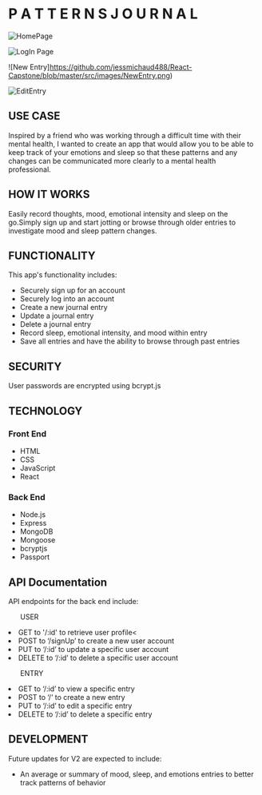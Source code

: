 <h1>P A T T E R N S  J O U R N A L</h1>

![HomePage](https://github.com/jessmichaud488/React-Capstone/blob/master/src/images/HomePage.png)

![LogIn Page](https://github.com/jessmichaud488/React-Capstone/blob/master/src/images/LogIn.png)

![New Entry]https://github.com/jessmichaud488/React-Capstone/blob/master/src/images/NewEntry.png)

![EditEntry](https://github.com/jessmichaud488/React-Capstone/blob/master/src/images/EditEntry.png)

<h2>USE CASE</h2>
<p>Inspired by a friend who was working through a difficult time with their mental health, I wanted to create an app that would allow you to be able to keep track of your emotions and sleep so that these patterns and any changes can be communicated more clearly to a mental health professional.</p>

<h2>HOW IT WORKS</h2>
<p>Easily record thoughts, mood, emotional intensity and sleep on the go.Simply sign up and start jotting or browse through older entries to investigate mood and sleep pattern changes.</p>

<h2>FUNCTIONALITY</h2>
<p>This app's functionality includes:</p>
<ul>
	<li>Securely sign up for an account</li>
<li>Securely log into an account</li>
<li>Create a new journal entry</li>
<li>Update a journal entry</li>
<li>Delete a journal entry</li>
<li>Record sleep, emotional intensity, and mood within entry</li>
<li>Save all entries and have the ability to browse through past entries</li>
</ul>

<h2>SECURITY</h2>
<p>User passwords are encrypted using bcrypt.js</p>

<h2>TECHNOLOGY</h2>
<h3>Front End</h3>
<ul>
	<li>HTML</li>
	<li>CSS</li>
	<li>JavaScript</li>
	<li>React</li>
</ul>

<h3>Back End</h3>
<ul>
	<li>Node.js</li>
	<li>Express</li>
	<li>MongoDB</li>
	<li>Mongoose</li>
	<li>bcryptjs</li>
	<li>Passport</li>
</ul>

<h2>API Documentation</h2>
<p>API endpoints for the back end include:</p>
<ul>USER</ul>
<li>GET to '/:id' to retrieve user profile<</li>
<li>POST to ‘/signUp’ to create a new user account</li>
<li>PUT to ‘/:id’ to update a specific user account</li>
<li>DELETE to ‘/:id’ to delete a specific user account </li>

<ul>ENTRY</ul>
<li>GET to ‘/:id’ to view a specific entry</li>
<li>POST to ‘/’ to create a new entry</li>
<li>PUT to ‘/:id’ to edit a specific entry</li>
<li>DELETE to ‘/:id’ to delete a specific entry</li>

<h2>DEVELOPMENT</h2>
<p>Future updates for V2 are expected to include:</p>
<ul>
	<li>An average or summary of mood, sleep, and emotions entries to better track patterns of behavior</li> 
</ul>


